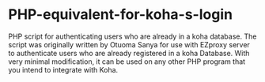 # PHP-equivalent-for-koha-s-login
PHP script for authenticating users who are already in a koha database.
The script was originally written by Otuoma Sanya for use with EZproxy server to authenticate users who are already registered in a koha Database. With very minimal modification, it can be used on any other PHP program that you intend to integrate with Koha.
